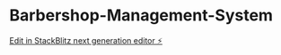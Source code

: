 # Barbershop-Management-System

[Edit in StackBlitz next generation editor ⚡️](https://stackblitz.com/~/github.com/manolli/Barbershop-Management-System)